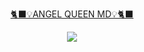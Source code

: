 
<p align="center"> 
<u>🐈‍⬛💡ANGEL QUEEN MD💡🐈‍⬛</u>
</p>
<p align="center">
<img src="https://telegra.ph/file/de88e7503a7c600cf9481.jpg" 
</p>
